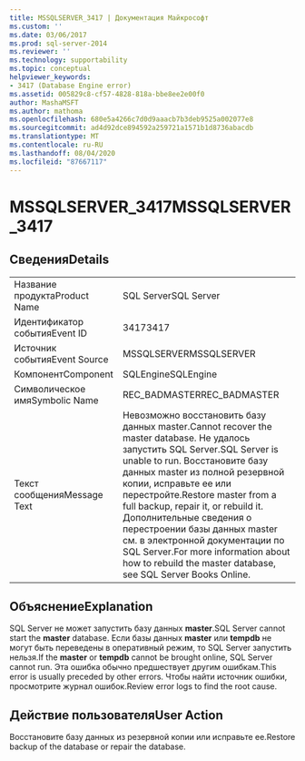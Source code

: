 ```yaml
---
title: MSSQLSERVER_3417 | Документация Майкрософт
ms.custom: ''
ms.date: 03/06/2017
ms.prod: sql-server-2014
ms.reviewer: ''
ms.technology: supportability
ms.topic: conceptual
helpviewer_keywords:
- 3417 (Database Engine error)
ms.assetid: 005829c8-cf57-4828-818a-bbe8ee2e00f0
author: MashaMSFT
ms.author: mathoma
ms.openlocfilehash: 680e5a4266c7d0d9aaacb7b3deb9525a002077e8
ms.sourcegitcommit: ad4d92dce894592a259721a1571b1d8736abacdb
ms.translationtype: MT
ms.contentlocale: ru-RU
ms.lasthandoff: 08/04/2020
ms.locfileid: "87667117"
---
```

# <a name="mssqlserver_3417"></a><span data-ttu-id="00b7e-102">MSSQLSERVER_3417</span><span class="sxs-lookup"><span data-stu-id="00b7e-102">MSSQLSERVER_3417</span></span>
    
## <a name="details"></a><span data-ttu-id="00b7e-103">Сведения</span><span class="sxs-lookup"><span data-stu-id="00b7e-103">Details</span></span>  
  
|||  
|-|-|  
|<span data-ttu-id="00b7e-104">Название продукта</span><span class="sxs-lookup"><span data-stu-id="00b7e-104">Product Name</span></span>|<span data-ttu-id="00b7e-105">SQL Server</span><span class="sxs-lookup"><span data-stu-id="00b7e-105">SQL Server</span></span>|  
|<span data-ttu-id="00b7e-106">Идентификатор события</span><span class="sxs-lookup"><span data-stu-id="00b7e-106">Event ID</span></span>|<span data-ttu-id="00b7e-107">3417</span><span class="sxs-lookup"><span data-stu-id="00b7e-107">3417</span></span>|  
|<span data-ttu-id="00b7e-108">Источник события</span><span class="sxs-lookup"><span data-stu-id="00b7e-108">Event Source</span></span>|<span data-ttu-id="00b7e-109">MSSQLSERVER</span><span class="sxs-lookup"><span data-stu-id="00b7e-109">MSSQLSERVER</span></span>|  
|<span data-ttu-id="00b7e-110">Компонент</span><span class="sxs-lookup"><span data-stu-id="00b7e-110">Component</span></span>|<span data-ttu-id="00b7e-111">SQLEngine</span><span class="sxs-lookup"><span data-stu-id="00b7e-111">SQLEngine</span></span>|  
|<span data-ttu-id="00b7e-112">Символическое имя</span><span class="sxs-lookup"><span data-stu-id="00b7e-112">Symbolic Name</span></span>|<span data-ttu-id="00b7e-113">REC_BADMASTER</span><span class="sxs-lookup"><span data-stu-id="00b7e-113">REC_BADMASTER</span></span>|  
|<span data-ttu-id="00b7e-114">Текст сообщения</span><span class="sxs-lookup"><span data-stu-id="00b7e-114">Message Text</span></span>|<span data-ttu-id="00b7e-115">Невозможно восстановить базу данных master.</span><span class="sxs-lookup"><span data-stu-id="00b7e-115">Cannot recover the master database.</span></span> <span data-ttu-id="00b7e-116">Не удалось запустить SQL Server.</span><span class="sxs-lookup"><span data-stu-id="00b7e-116">SQL Server is unable to run.</span></span> <span data-ttu-id="00b7e-117">Восстановите базу данных master из полной резервной копии, исправьте ее или перестройте.</span><span class="sxs-lookup"><span data-stu-id="00b7e-117">Restore master from a full backup, repair it, or rebuild it.</span></span> <span data-ttu-id="00b7e-118">Дополнительные сведения о перестроении базы данных master см. в электронной документации по SQL Server.</span><span class="sxs-lookup"><span data-stu-id="00b7e-118">For more information about how to rebuild the master database, see SQL Server Books Online.</span></span>|  
  
## <a name="explanation"></a><span data-ttu-id="00b7e-119">Объяснение</span><span class="sxs-lookup"><span data-stu-id="00b7e-119">Explanation</span></span>  
 <span data-ttu-id="00b7e-120">SQL Server не может запустить базу данных **master**.</span><span class="sxs-lookup"><span data-stu-id="00b7e-120">SQL Server cannot start the **master** database.</span></span> <span data-ttu-id="00b7e-121">Если базы данных **master** или **tempdb** не могут быть переведены в оперативный режим, то SQL Server запустить нельзя.</span><span class="sxs-lookup"><span data-stu-id="00b7e-121">If the **master** or **tempdb** cannot be brought online, SQL Server cannot run.</span></span> <span data-ttu-id="00b7e-122">Эта ошибка обычно предшествует другим ошибкам.</span><span class="sxs-lookup"><span data-stu-id="00b7e-122">This error is usually preceded by other errors.</span></span> <span data-ttu-id="00b7e-123">Чтобы найти источник ошибки, просмотрите журнал ошибок.</span><span class="sxs-lookup"><span data-stu-id="00b7e-123">Review error logs to find the root cause.</span></span>  
  
## <a name="user-action"></a><span data-ttu-id="00b7e-124">Действие пользователя</span><span class="sxs-lookup"><span data-stu-id="00b7e-124">User Action</span></span>  
 <span data-ttu-id="00b7e-125">Восстановите базу данных из резервной копии или исправьте ее.</span><span class="sxs-lookup"><span data-stu-id="00b7e-125">Restore backup of the database or repair the database.</span></span>  
  
  
